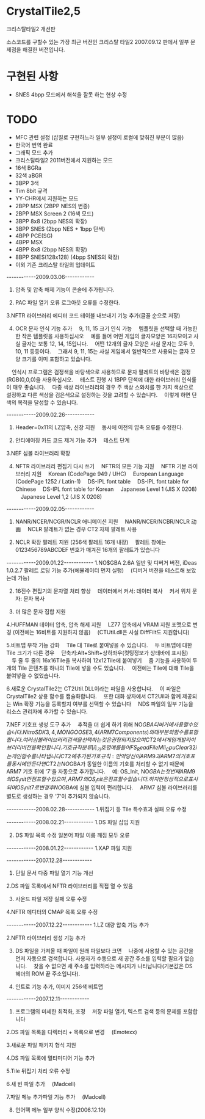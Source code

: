 # CrystalTile2,5
크리스탈타일2 개선판

소스코드를 구할수 있는 가장 최근 버전인 크리스탈 타일2 2007.09.12 판에서 일부 문제점을 해결한 버전입니다.
# 구현된 사항
 * SNES 4bpp 모드에서 해석을 잘못 하는 현상 수정

# TODO
 * MFC 관련 설정 (삽질로 구현하느라 일부 설정이 로컬에 맞춰진 부분이 많음)
 * 한국어 번역 완료
 * 그래픽 모드 추가
  * 크리스탈타일2 2011버전에서 지원하는 모드
   * 16색 BGRa
   * 32색 aBGR
   * 3BPP 3색
   * Tim 8bit 규격
  * YY-CHR에서 지원하는 모드
   * 2BPP MSX (2BPP NES의 변종)
   * 2BPP MSX Screen 2 (16색 모드)
   * 3BPP 8x8 (2bpp NES의 확장)
   * 3BPP SNES (2bpp NES + 1bpp 단색)
   * 4BPP PCE(SG)
   * 4BPP MSX
   * 4BPP 8x8 (2bpp NES의 확장)
   * 8BPP SNES(128x128) (4bpp SNES의 확장)
 * 이외 기존 크리스탈 타일의 업데이트
 
 ------------2009.03.06------------
1. 압축 및 압축 해제 기능이 콘솔에 추가됩니다.

2. PAC 파일 열기 오류 로그아웃 오류를 수정한다.

3.NFTR 라이브러리 에디터 코드 테이블 내보내기 기능 추가(글꼴 순으로 저장)

4. OCR 문자 인식 기능 추가
　9, 11, 15 크기 인식 가능
　템플릿을 선택할 때 가능한 한 작은 템플릿을 사용하십시오
　예를 들어 어떤 게임의 글자모양은 16자모이고 사실 글자는 보통 12, 14, 15입니다.
　어떤 12개의 글자 모양은 사실 문자는 모두 9, 10, 11 등등이다.
　그래서 9, 11, 15는 사실 게임에서 일반적으로 사용되는 글자 모양 크기를 이미 포함하고 있습니다.

　인식시 프로그램은 검정색을 바탕색으로 사용하므로 문자 팔레트의 바탕색은 검정(RGB(0,0,0)을 사용하십시오.
　테스트 진행 시 1BPP 단색에 대한 라이브러리 인식률이 매우 좋습니다.
　다중 색상 라이브러리의 경우 주 색상 스와치를 한 가지 색상으로 설정하고 다른 색상을 검은색으로 설정하는 것을 고려할 수 있습니다.
　이렇게 하면 단색의 목적을 달성할 수 있습니다.

------------2009.02.26------------
1. Header=0x11의 LZ압축, 신장 지원
　동시에 이전의 압축 오류를 수정한다.

2. 안티에이징 카드 코드 제거 기능 추가
　테스트 단계

3.NEF 심볼 라이브러리 확장

4. NFTR 라이브러리 편집기 다시 쓰기
　NFTR의 모든 기능 지원
　NFTR 기본 라이브러리 지원
　Korean (CodePage 949 / UHC)
　European Language (CodePage 1252 / Latin-1)
　DS-IPL font table
　DS-IPL font table for Chinese
　DS-IPL font table for Korean
　Japanese Level 1 (JIS X 0208)
　Japanese Level 1,2 (JIS X 0208)

------------2009.02.05------------
1. NANR/NCER/NCGR/NCLR 애니메이션 지원
　NANR/NCER/NCBR/NCLR 动画
　NCLR 팔레트가 없는 경우 CT2 자체 팔레트 사용

2. NCLR 확장 팔레트 지원 (256색 팔레트 16개 내장)
　팔레트 창에는 0123456789ABCDEF 번호가 매겨진 16개의 팔레트가 있습니다

------------2009.01.22------------
1.NO$GBA 2.6A 일반 및 디버거 버전, iDeas 1.0.2.7 팔레트 로딩 기능 추가(에뮬레이터 먼저 실행)
　(디버거 버전을 테스트해 보았는데 가능)

2. 16진수 편집기의 문자열 처리 향상
　데이터에서 커서: 데이터 복사
　커서 위치 문자: 문자 복사

3. 더 많은 문자 집합 지원

4.HUFFMAN 데이터 압축, 압축 해제 지원
　LZ77 압축에서 VRAM 지원 포맷으로 변경 (이전에는 16비트를 지원하지 않음)
　(CTUtil.dll은 사실 DiffFilt도 지원합니다)

5.비트맵 부착 기능 강화
　Tile 대 Tile로 붙여넣을 수 있습니다.
　두 비트맵에 대한 Tile 크기가 다른 경우
　단축키:Alt+Shift+상하좌우(컷팅정보가 상태바에 표시됨)
　두 줄 두 줄의 16x16Tile을 복사하여 12x12Tile에 붙여넣기
　줌 기능을 사용하여 두 개의 Tile 콘텐츠를 하나의 Tile에 넣을 수도 있습니다.
　이전에는 Tile에 대해 Tile을 붙여넣을 수 없었습니다.

6.새로운 CrystalTile2는 CT2Util.DLL이라는 파일을 사용합니다.
　이 파일은 CrystalTile2 상용 함수를 캡슐화합니다.
　또한 대화 상자에서 CT2Uil과 함께 제공되는 Win 확장 기능을 등록할지 여부를 선택할 수 있습니다
　NDS 파일의 일부 기능을 리소스 관리자에 추가할 수 있습니다.

7.NEF 기호표 생성 도구 추가
　추적을 더 쉽게 하기 위해 NO$GBA 디버거에 사용할 수 있습니다.
　NitroSDK3, 4, MONGOOSE3, 4(ARM7 Components)의 대부분의 함수를 포함합니다.
　여러 심볼 라이브러리 검색을 선택하는 것은 권장되지 않으며 CT2에서 게임 개발 라이브러리 버전을 확인합니다.
　기호 규칙
　분류[i]_기호명
　예를 들어 FS_ReadFileMIi_CpuClear32i는 개인 함수를 나타냅니다
　CT2에 추가된 기호 규칙:
　만약 당신이 ARM9과 ARM7의 기호표를 동시에 만든다면
　CT2는 NO$GBA가 동일한 이름의 기호를 처리할 수 없기 때문에 ARM7 기호 뒤에 '7'을 자동으로 추가합니다.
　예: OS_Init, NO$GBA는 첫 번째 ARM9의 OS_Init만 점프할 수 있으며, ARM7의 OS_Init은 점프할 수 없습니다.
　하지만 정상적으로 표시되며 OS_Init7로 변경 후 NO$GBA에 심볼 입력이 편리합니다.
　ARM7 심볼 라이브러리를 별도로 생성하는 경우 '7'이 추가되지 않습니다.

------------2008.02.28------------
1.뒤집기 등 Tile 특수효과 실패 오류 수정

------------2008.02.21------------
1.DS 파일 삽입 지원

2. DS 파일 목록 수정 일본어 파일 이름 깨짐 모두 오류

------------2008.01.22------------
1.XAP 파일 지원

------------2007.12.28------------
1. 단일 문서 다중 파일 열기 기능 개선

2.DS 파일 목록에서 NFTR 라이브러리를 직접 열 수 있음

3. 사운드 파일 저장 실패 오류 수정

4.NFTR 에디터의 CMAP 목록 오류 수정

------------2007.12.22------------
1.LZ 대량 압축 기능 추가

2.NFTR 라이브러리 생성 기능 추가

3. DS 파일을 가져올 때 파일이 원래 파일보다 크면
　나중에 사용할 수 있는 공간을 먼저 자동으로 검색합니다. 사용자가 수동으로 새 공간 주소를 입력할 필요가 없습니다.
　찾을 수 없으면 새 주소를 입력하라는 메시지가 나타납니다(기본값은 DS 헤더의 ROM 끝 주소입니다).

4. 인트로 기능 추가, 이미지 256색 비트맵

------------2007.12.11------------
1. 프로그램의 미세한 최적화, 조정
　저장 파일 열기, 텍스트 검색 등의 문제를 포함합니다

2.DS 파일 목록을 디렉터리 + 목록으로 변경
　(Emotexx)

3.새로운 파일 패키지 형식 지원

4.DS 파일 목록에 멀티미디어 기능 추가

5.Tile 뒤집기 처리 오류 수정

6.새 빈 파일 추가
　(Madcell)

7.파일 메뉴 추가파일 기능 추가
　(Madcell)

8. 언어팩 메뉴 일부 양식 수정(2006.12.10)

